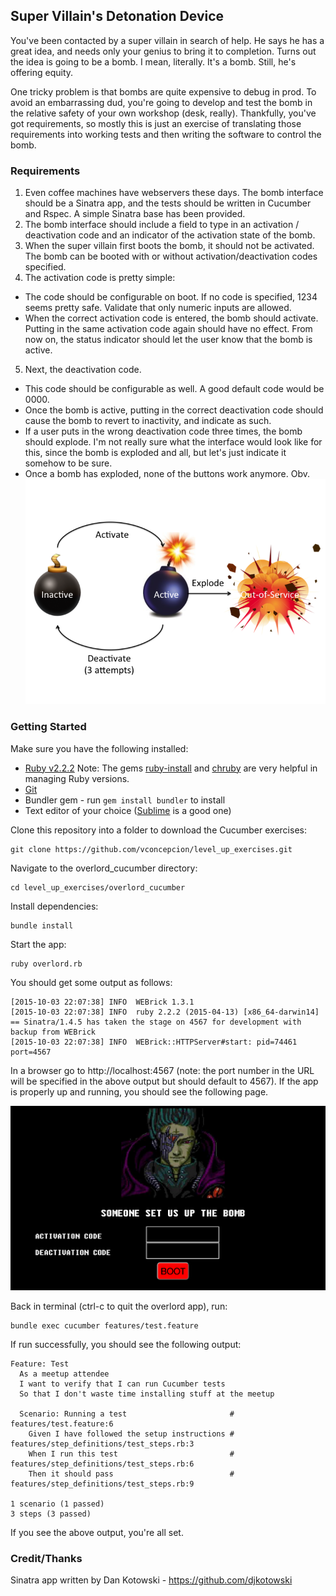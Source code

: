 ## Super Villain's Detonation Device

You've been contacted by a super villain in search of help. He says he has a great idea, and needs only your genius to bring it to completion. Turns out the idea is going to be a bomb. I mean, literally. It's a bomb. Still, he's offering equity.

One tricky problem is that bombs are quite expensive to debug in prod. To avoid an embarrassing dud, you're going to develop and test the bomb in the relative safety of your own workshop (desk, really). Thankfully, you've got requirements, so mostly this is just an exercise of translating those requirements into working tests and then writing the software to control the bomb. 

### Requirements

1. Even coffee machines have webservers these days. The bomb interface should be a Sinatra app, and the tests should be written in Cucumber and Rspec. A simple Sinatra base has been provided.
2. The bomb interface should include a field to type in an activation / deactivation code and an indicator of the activation state of the bomb.
3. When the super villain first boots the bomb, it should not be activated. The bomb can be booted with or without activation/deactivation codes specified.
4. The activation code is pretty simple:
  * The code should be configurable on boot. If no code is specified, 1234 seems pretty safe. Validate that only numeric inputs are allowed.
  * When the correct activation code is entered, the bomb should activate. Putting in the same activation code again should have no effect. From now on, the status indicator should let the user know that the bomb is active.
5. Next, the deactivation code.
  * This code should be configurable as well. A good default code would be 0000.
  * Once the bomb is active, putting in the correct deactivation code should cause the bomb to revert to inactivity, and indicate as such.
  * If a user puts in the wrong deactivation code three times, the bomb should explode. I'm not really sure what the interface would look like for this, since the bomb is exploded and all, but let's just indicate it somehow to be sure.
  * Once a bomb has exploded, none of the buttons work anymore. Obv.
![Bomb Lifecycle](/overlord_cucumber/img/overlord_bomb.png)

### Getting Started
Make sure you have the following installed:
* [Ruby v2.2.2](https://www.ruby-lang.org/en/documentation/installation/) Note: The gems [ruby-install](https://github.com/postmodern/ruby-install) and [chruby](https://github.com/postmodern/chruby) are very helpful in managing Ruby versions. 
* [Git](https://git-scm.com/book/en/v2/Getting-Started-Installing-Git)
* Bundler gem - run `gem install bundler` to install
* Text editor of your choice ([Sublime](http://www.sublimetext.com/2) is a good one)

Clone this repository into a folder to download the Cucumber exercises:
```
git clone https://github.com/vconcepcion/level_up_exercises.git
```

Navigate to the overlord_cucumber directory:
```
cd level_up_exercises/overlord_cucumber
```

Install dependencies:
```
bundle install
```

Start the app:
```
ruby overlord.rb
```

You should get some output as follows:
```
[2015-10-03 22:07:38] INFO  WEBrick 1.3.1
[2015-10-03 22:07:38] INFO  ruby 2.2.2 (2015-04-13) [x86_64-darwin14]
== Sinatra/1.4.5 has taken the stage on 4567 for development with backup from WEBrick
[2015-10-03 22:07:38] INFO  WEBrick::HTTPServer#start: pid=74461 port=4567
```

In a browser go to http://localhost:4567 (note: the port number in the URL will be specified in the above output but should default to 4567). If the app is properly up and running, you should see the following page.

![Bomb Config Screen](/overlord_cucumber/img/bomb_config_screen.png)

Back in terminal (ctrl-c to quit the overlord app), run:
```
bundle exec cucumber features/test.feature
```

If run successfully, you should see the following output:
```
Feature: Test
  As a meetup attendee
  I want to verify that I can run Cucumber tests
  So that I don't waste time installing stuff at the meetup

  Scenario: Running a test                       # features/test.feature:6
    Given I have followed the setup instructions # features/step_definitions/test_steps.rb:3
    When I run this test                         # features/step_definitions/test_steps.rb:6
    Then it should pass                          # features/step_definitions/test_steps.rb:9

1 scenario (1 passed)
3 steps (3 passed)
```

If you see the above output, you're all set.

### Credit/Thanks
Sinatra app written by Dan Kotowski - https://github.com/djkotowski

